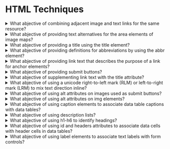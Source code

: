 # HTML Techniques

<details>
  <summary>What abjective of combining adjacent image and text links for the same resource?</summary>

The objective of this technique is to provide both text and iconic representations of links without making the web page more confusing or difficult for keybaord users or assistive technology users. Since different users finding text and icons more usable, providing both can improve the accessibility of the link.

**Procedure:**

1. Check that every img element contained within the a element has a null value set for its alt attribute.
2. Check that the a element contains an img element that has either a null alt attribute value or a value that supplements the link text and describes the image.

[More >>](https://www.w3.org/WAI/WCAG22/Techniques/html/H2)

</details>

<details>
  <summary>What abjective of providing text alternatives for the area elements of image maps?</summary>

The objective of this technique is to provide text alternatives that serve the same purpose as the selectable regions of an image map. An image map is an image divided into selectable regions defined by area elements. Each area is a link to another Web page or another part of the current Web page. The alt attribute of each area element serves the same purpose as the selectable are of the image.

**Procedure:**

1. Check that the area element has an alt attribute.
2. Check that the text alternative specified by the alt attribute serves the same purpose as the part of image map image referenced by teh are element of the image map.

[More >>](https://www.w3.org/WAI/WCAG22/Techniques/html/H24)

</details>

<details>
  <summary>What abjective of providing a title using the title element?</summary>

All HTML documents, including those in frames, have a title element in the head section that defines in a simple phrase the purpose of the document. This helps users to orient themselves within the site quickly without having to search for orientation information in the body of the page.

**Procedure:**

1. Examine the source code of the HTML document and check that a non-empty title element appears in the head section.
2. Check that the title element describes the docuemnt.

[More >>](https://www.w3.org/WAI/WCAG22/Techniques/html/H25)

</details>

<details>
  <summary>What abjective of providing definitions for abbreviations by using the abbr element?</summary>

The objective of this technique is to provide expansions or definitions for abbreviations by using the abbr element. IT is always appropriate to use abbr element for any abbreviation, including acronyms and initialisms.

**Procedure:**

1. Check that an expansion or definition is provided for each abbreviation via abbr.

[More >>](https://www.w3.org/WAI/WCAG22/Techniques/html/H28)

</details>

<details>
  <summary>What abjective of providing link text that describes the purpose of a link for anchor elements?</summary>

The objective of this technique is to describe the purpose of a link by providing descriptive text as the content of the an element. The description lets a user distinguish this link from other links in the Web page and helps the user determine whetehr to follow the link. The URI of the destination is generally not sufficiently descriptive.

**Procedure:**

1. Check that text or a text alternative for non-text content is included in the an element.
2. If an img element is the only content of the a element, check that its text alternative describes the purpose of the link.
3. If the element contains one or more img element(s) and the text alternative of the img element(s) is empty, check that the text of the link describes the purpose of the link.
4. If the a element only contains text, check that the text describes the purpose of the link.

[More >>](https://www.w3.org/WAI/WCAG22/Techniques/html/H30)

</details>

<details>
  <summary>What abjective of providing submit buttons?</summary>

The objective of this technique is to provide a mechanism that allows users to explicitly request changes of context. The intended use of a submit button is to generate an HTTP request that submits data entered in a form, so it is an appropriate control to use for causing a change of context.

**Procedure:**

1. Find all forms in the content.
2. For each form, check that it has submit button.

[More >>](https://www.w3.org/WAI/WCAG22/Techniques/html/H32)

</details>

<details>
  <summary>What abjective of supplementing link text with the title attribute?</summary>

The objective of this technique is to demonstrate how to use a title attribute on an anchor element to provide additional text describing a link. The title attribute is used to provide additional information to help clarify or further describe the purpose of a link. If the supplementary information provided through the title attribute is something the user should know before following the link, such as a warning, then it should be provided in the link thext rather than in the title attribute.

**Procedure:**

1. For each anchor element that has a title attribute, check that the title attribute together with the link text describes the purpose of the link.

[More >>](https://www.w3.org/WAI/WCAG22/Techniques/html/H33)

</details>

<details>
  <summary>What abjective of using a unicode right-to-left mark (RLM) or left-to-right mark (LRM) to mix text direction inline?</summary>

The objective of this technique is to demonstrate how to use Unicode right to left marks and left-to-right marks to override the HTML bidrectional algorithm when it produces undesirable results. This may be necessary, for instance, when placing neutral characters such as spaces or punctuation between different directional text runs. The concepts used in this technique are described in Inline markup and bidirectional text in HTML.

**Procedure:**

1. Examine the source for places where text changes direction.
2. When text changes direction, check whether neutral characters such as spaces or punctuation occur adjacent tot text that is rendered in the non-default direction.
3. When check #2 is true and the HTML bidirectional algorithm would produce the wrong placement of the neutral characters, check whether the neutral characters are followed by Unicode right-to-left or left-to-right marks that cause neutral characters to be placed as part of the preceding characters.

[More >>](https://www.w3.org/WAI/WCAG22/Techniques/html/H34)

</details>

<details>
  <summary>What abjective of using alt attributes on images used as submit buttons?</summary>

For input elements of type image, the alt attribute of the input element is used to provide a functional label. This label indicates the button's function, but does not attempt to describe the image. This label indicates the button's function, but does not attempt to describe the image. The label is especially important if there are multiple submit buttons on the page that each lead to different results.

**Procedure:**

1. For all input elements that have a type attribute value of image, check for the presence of an alt attribute.
2. Check that the value of the alt attribute describes the button's function.

[More >>](https://www.w3.org/WAI/WCAG22/Techniques/html/H36)

</details>

<details>
  <summary>What abjective of using alt attributes on img elements?</summary>

When using the img element, specify a short text alternative with the alt attribute. Note. The value of this attribute is referred to as "alt text".

When an image contains words that are important to understanding the content, the alt text should inculde those words. This will allow the alt text to play the same function on the page as the image. Note that it does not necessarily describe the visual characterisics of the image itself but must convey the same meaning as the image.

**Procedure:**

1. Examine each img element in the content.
2. Check that each img element which conveys meaning contains an alt attribute.
3. If the image contains words that are important to understanding the content, the words are included int the text alternative.

[More >>](https://www.w3.org/WAI/WCAG22/Techniques/html/H37)

</details>

<details>
  <summary>What abjective of using caption elements to associate data table captions with data tables?</summary>

The objective of this technique is to programmatically associate captions for data tables where captions are provided in the presentation. The caption for a table is a table identifier and acts like a title or heading for the table.

**Procedure:**

1. Check that the table includes a caption element.
2. Check that the text that titles or describes the table is included in hte caption element.

[More >>](https://www.w3.org/WAI/WCAG22/Techniques/html/H39)

</details>

<details>
  <summary>What abjective of using description lists?</summary>

The objective of this technique is to provide the description of names or terms by presentiong them in a description list. The list is marked up using the dl element. Within the list, each term is put in a separate dt element, and its description goes in the dd element directly following it. Multiple terms can be associated with a single description, as can a single term with multiple descriptions, provided that semantic sequence is maintained. The title attribute can be used to provide additional information about the description list. Usage of description lists ensures that temrs and their desctions are semantically related even as presentaion format changes, as well as ensuring that these terms and desctions are semantically grouped as a unit.

**Procedure:**

1. Check that the list is contained within a dl element.
2. Check that each term in the list being described is contained iwthin a dt element.
3. Check that when there is more than one term that shares the same description that the dt elements immediately follow each other.
4. Check that the description for each term is contained in one or more dd elements.
5. Check that the one or more dd elements immediately follow the one or more dt elements containing the term being described.

[More >>](https://www.w3.org/WAI/WCAG22/Techniques/html/H40)

</details>

<details>
  <summary>What abjective of using h1-h6 to identify headings?</summary>

The objective of this technique is to use HTML heading markup to provide semantic code for headings in the content. Heading markup will allow assistive technologies to present the heading status of text to a user. A screen reader can recognize the code and announce the text as a heading with its level, beep or provide some other auditory indicator. Screen readers are also able to navigate heading markup which can be an effective way for screen reader users to more quickly find the content of interest. Assistive technologies that alter the authored visual display will also be able to provide and appropriate alterante visual display for headings that can be identified by heading markup.

**Procedure:**

1. Check that heading markup is used when content is a heading and the heading markup indicates the appropriate heading level for the content.
2. Check that heading markup is not used when content is not a heading.

[More >>](https://www.w3.org/WAI/WCAG22/Techniques/html/H42)

</details>

<details>
  <summary>What abjective of using id and headers attributes to associate data cells with header cells in data tables?</summary>

The objective of this technique is to associate each data cell with the appropriate headers. This technique adds a headers attribute to each data cell. It also adds an id attribute to any cell used as a header for other cells. The headers attribute of a cell contains a list of the id attributes of the associated header cells. If there is more than one id, they are separated by spaces.

**Procedure:**

1. Check for layout tables: determine whether the content has a relationship with other content in both its column and its row. If "no", the table is a layout table. If "yes", the table is a data table.
2. For data tables, check that any cell that is associated with more than one row and/or one column header contains a headers attribute that list the id for all headers associated with that cell.
3. For data tables where any cell contains an id or headers attribute:

- Checka that each id listed in the headers attribute of the data cell matches the id attribute of a cell that is used as a header element.
- Check that the headers attribute of a data cell contains the id attribute of all headers associated with the data cell.
- Check that all ids are unique.

[More >>](https://www.w3.org/WAI/WCAG22/Techniques/html/H43)

</details>

<details>
  <summary>What abjective of using label elements to associate text labels with form controls?</summary>

The objective of this technique is to use the label element to explicitly associate a form control with a label. A label is attached to a specific form control through the use of the for attribute. The value of the for attribute must be the same as the value of the id attribute of the form control.

**Procedure:**

- For all input elements of type text, file or password, for all texterea elements, and for all select elements in the Web page:

1. Check that there is a label element that identifies the purpose of the control before the input, textarea, or select element.
2. Check that the for attribute of the label element matches the id of the input, textarea, or select element.
3. Check that the albel element is visible.

- For all input elements of type checkbox or radio in the Wb page:

1. Check that there is a label element that identifies the purpose of the control after the input element.
2. Check that the for attribute of the label element matches the id of the input element.
3. Check that the label element is visible.

[More >>](https://www.w3.org/WAI/WCAG22/Techniques/html/H44)

</details>
